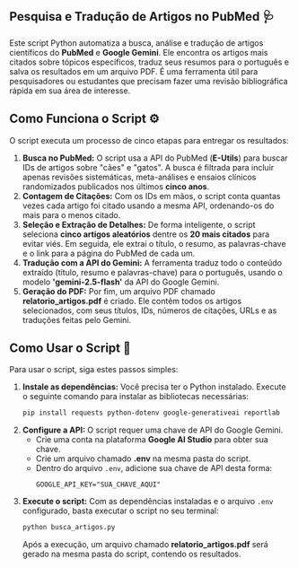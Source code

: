 ## Pesquisa e Tradução de Artigos no PubMed 🩺

Este script Python automatiza a busca, análise e tradução de artigos científicos do **PubMed** e **Google Gemini**. Ele encontra os artigos mais citados sobre tópicos específicos, traduz seus resumos para o português e salva os resultados em um arquivo PDF. É uma ferramenta útil para pesquisadores ou estudantes que precisam fazer uma revisão bibliográfica rápida em sua área de interesse.


## Como Funciona o Script ⚙️

O script executa um processo de cinco etapas para entregar os resultados:

1.  **Busca no PubMed:** O script usa a API do PubMed (**E-Utils**) para buscar IDs de artigos sobre "cães" e "gatos". A busca é filtrada para incluir apenas revisões sistemáticas, meta-análises e ensaios clínicos randomizados publicados nos últimos **cinco anos**.
2.  **Contagem de Citações:** Com os IDs em mãos, o script conta quantas vezes cada artigo foi citado usando a mesma API, ordenando-os do mais para o menos citado.
3.  **Seleção e Extração de Detalhes:** De forma inteligente, o script seleciona **cinco artigos aleatórios** dentre os **20 mais citados** para evitar viés. Em seguida, ele extrai o título, o resumo, as palavras-chave e o link para a página do PubMed de cada um.
4.  **Tradução com a API do Gemini:** A ferramenta traduz todo o conteúdo extraído (título, resumo e palavras-chave) para o português, usando o modelo **'gemini-2.5-flash'** da API do Google Gemini.
5.  **Geração do PDF:** Por fim, um arquivo PDF chamado **relatorio\_artigos.pdf** é criado. Ele contém todos os artigos selecionados, com seus títulos, IDs, números de citações, URLs e as traduções feitas pelo Gemini.


## Como Usar o Script 🚀

Para usar o script, siga estes passos simples:

1.  **Instale as dependências:** Você precisa ter o Python instalado. Execute o seguinte comando para instalar as bibliotecas necessárias:
    ```bash
    pip install requests python-dotenv google-generativeai reportlab
    ```
2.  **Configure a API:** O script requer uma chave de API do Google Gemini.
      * Crie uma conta na plataforma **Google AI Studio** para obter sua chave.
      * Crie um arquivo chamado **.env** na mesma pasta do script.
      * Dentro do arquivo `.env`, adicione sua chave de API desta forma:
        ```env
        GOOGLE_API_KEY="SUA_CHAVE_AQUI"
        ```
3.  **Execute o script:** Com as dependências instaladas e o arquivo `.env` configurado, basta executar o script no seu terminal:
    ```bash
    python busca_artigos.py
    ```
    Após a execução, um arquivo chamado **relatorio\_artigos.pdf** será gerado na mesma pasta do script, contendo os resultados.
